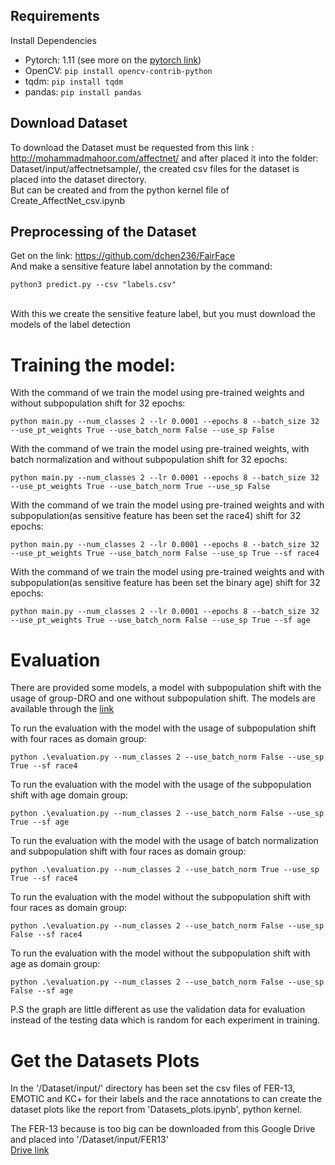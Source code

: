 
## Requirements
Install Dependencies

- Pytorch: 1.11 (see more on the [pytorch link](https://pytorch.org/get-started/locally/))
- OpenCV:  ``` pip install opencv-contrib-python ```
- tqdm:  ```pip install tqdm```
- pandas: ```pip install pandas```
 
## Download Dataset
To download the Dataset must be requested from this link :
http://mohammadmahoor.com/affectnet/
and after placed it into the folder: Dataset/input/affectnetsample/, the created csv files for the dataset is placed into the dataset directory.
<br/>
But can be created and from the python kernel file of Create_AffectNet_csv.ipynb

## Preprocessing of the Dataset

Get on the link:
https://github.com/dchen236/FairFace 
</br>
And make a sensitive feature label annotation by the command: 
</br>
```
python3 predict.py --csv "labels.csv"
```
<br/>
With this we create the sensitive feature label, but you must download the models of the label detection
<br/>

# Training the model:
With the command of we train the model using pre-trained weights and without subpopulation shift for 32 epochs:
```
python main.py --num_classes 2 --lr 0.0001 --epochs 8 --batch_size 32 --use_pt_weights True --use_batch_norm False --use_sp False
```

With the command of we train the model using pre-trained weights, with batch normalization and without subpopulation shift for 32 epochs:
```
python main.py --num_classes 2 --lr 0.0001 --epochs 8 --batch_size 32 --use_pt_weights True --use_batch_norm True --use_sp False
```


With the command of we train the model using pre-trained weights and with subpopulation(as sensitive feature has been set the race4) shift for 32 epochs:
```
python main.py --num_classes 2 --lr 0.0001 --epochs 8 --batch_size 32 --use_pt_weights True --use_batch_norm False --use_sp True --sf race4
```

With the command of we train the model using pre-trained weights and with subpopulation(as sensitive feature has been set the binary age) shift for 32 epochs:
```
python main.py --num_classes 2 --lr 0.0001 --epochs 8 --batch_size 32 --use_pt_weights True --use_batch_norm False --use_sp True --sf age
```
# Evaluation
There are provided some models, a model with subpopulation shift with the usage of group-DRO and one without subpopulation shift.
The models are available through the [link](https://universityofsussex-my.sharepoint.com/:f:/g/personal/al719_sussex_ac_uk/Ep0oTNoXG3FKlpWp8uKjbJoB12JBU4wgD8HO2M-K3PIbSQ?e=Qn9euw)

To run the evaluation with the model with the usage of subpopulation shift with four races as domain group:
```
python .\evaluation.py --num_classes 2 --use_batch_norm False --use_sp True --sf race4
```

To run the evaluation with the model with the usage of the subpopulation shift with age domain group:
```
python .\evaluation.py --num_classes 2 --use_batch_norm False --use_sp True --sf age
```

To run the evaluation with the model with the usage of batch normalization and subpopulation shift with four races as domain group:
```
python .\evaluation.py --num_classes 2 --use_batch_norm True --use_sp True --sf race4
```


To run the evaluation with the model without the subpopulation shift with four races as domain group:
```
python .\evaluation.py --num_classes 2 --use_batch_norm False --use_sp False --sf race4
```

To run the evaluation with the model without the subpopulation shift with age as domain group:
```
python .\evaluation.py --num_classes 2 --use_batch_norm False --use_sp False --sf age
```

P.S the graph are little different as use the validation data for evaluation instead of the testing data which is random for each experiment in training.
# Get the Datasets Plots

In the '/Dataset/input/' directory has been set the csv files of FER-13, EMOTIC and KC+ for their labels and the race annotations
to can create the dataset plots like the report from 'Datasets_plots.ipynb', python kernel.

The FER-13 because is too big can be downloaded from this Google Drive and placed into '/Dataset/input/FER13'
<br/>
[Drive link](https://drive.google.com/drive/folders/1LFM-BDBKiZ0u57_8VJx1Li1U3Zqou8NG?usp=sharing)

